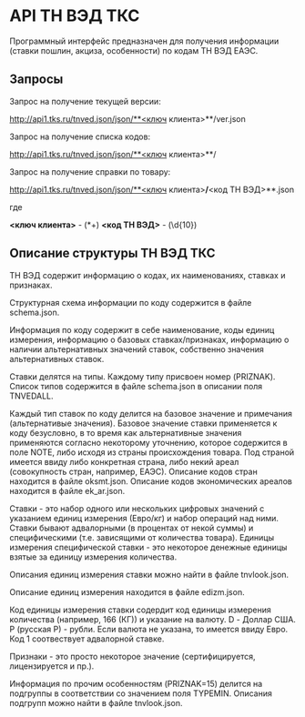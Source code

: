 # API ТН ВЭД ТКС

Программный интерфейс предназначен для получения информации (ставки пошлин, акциза, особенности) по кодам ТН ВЭД ЕАЭС.

## Запросы

Запрос на получение текущей версии:

http://api1.tks.ru/tnved.json/json/**<ключ клиента>**/ver.json

Запрос на получение списка кодов:

http://api1.tks.ru/tnved.json/json/**<ключ клиента>**/

Запрос на получение справки по товару:

http://api1.tks.ru/tnved.json/json/**<ключ клиента>**/**<код ТН ВЭД>**.json

где

**<ключ клиента>** - (*+)
**<код ТН ВЭД>** - (\d{10})

## Описание структуры ТН ВЭД ТКС

ТН ВЭД содержит информацию о кодах, их наименованиях, ставках и признаках.

Структурная схема информации по коду содержится в файле schema.json.

Информация по коду содержит в себе наименование, коды единиц измерения, информацию о базовых ставках/признаках, информацию о наличии альтернативных значений ставок, собственно значения альтернативных ставок.

Ставки делятся на типы. Каждому типу присвоен номер (PRIZNAK). Список типов содержится в файле schema.json в описании поля TNVEDALL.

Каждый тип ставок по коду делится на базовое значение и примечания (альтернативые значения). Базовое значение ставки применяется к коду безусловно, в то время как альтернативные значения применяются согласно некоторому уточнению, которое содержится в поле NOTE, либо исходя из страны происхождения товара. Под страной имеется ввиду либо конкретная страна, либо некий ареал (совокупность стран, например, ЕАЭС). Описание кодов стран находится в файле oksmt.json. Описание кодов экономических ареалов находится в файле ek_ar.json.

Ставки - это набор одного или нескольких цифровых значений с указанием единиц измерения (Евро/кг) и набор операций над ними. Ставки бывают адвалорными (в процентах от некой суммы) и специфическими (т.е. зависящими от количества товара). Единицы измерения специфической ставки - это некоторое денежные единицы взятые за единицу измерения количества.

Описания единиц измерения ставки можно найти в файле tnvlook.json.

Описание единиц измерения находится в файле edizm.json.

Код единицы измерения ставки содердит код единицы измерения количества (например, 166 (КГ)) и указание на валюту. D - Доллар США. Р (русская Р) - рубли. Если валюта не указана, то имеется ввиду Евро. Код 1 соотвествует адвалорной ставке.

Признаки - это просто некоторое значение (сертифицируется, лицензируется и пр.).

Информация по прочим особенностям (PRIZNAK=15) делится на подгруппы в соответствии со значением поля TYPEMIN. Описания подгрупп можно найти в файле tnvlook.json.
